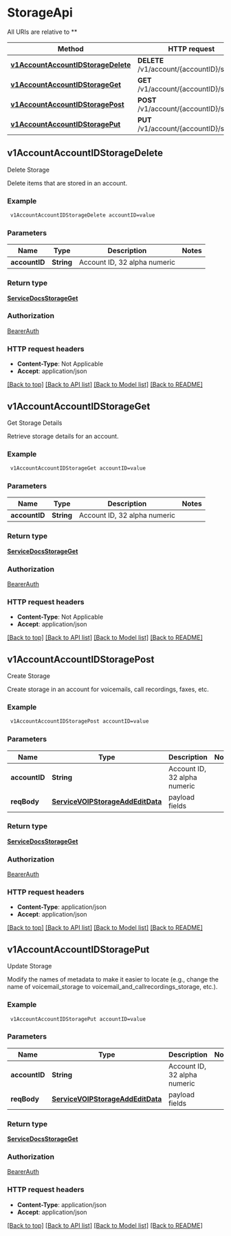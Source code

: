 # StorageApi

All URIs are relative to **

Method | HTTP request | Description
------------- | ------------- | -------------
[**v1AccountAccountIDStorageDelete**](StorageApi.md#v1AccountAccountIDStorageDelete) | **DELETE** /v1/account/{accountID}/storage | Delete Storage
[**v1AccountAccountIDStorageGet**](StorageApi.md#v1AccountAccountIDStorageGet) | **GET** /v1/account/{accountID}/storage | Get Storage Details
[**v1AccountAccountIDStoragePost**](StorageApi.md#v1AccountAccountIDStoragePost) | **POST** /v1/account/{accountID}/storage | Create Storage
[**v1AccountAccountIDStoragePut**](StorageApi.md#v1AccountAccountIDStoragePut) | **PUT** /v1/account/{accountID}/storage | Update Storage



## v1AccountAccountIDStorageDelete

Delete Storage

Delete items that are stored in an account.

### Example

```bash
 v1AccountAccountIDStorageDelete accountID=value
```

### Parameters


Name | Type | Description  | Notes
------------- | ------------- | ------------- | -------------
 **accountID** | **String** | Account ID, 32 alpha numeric |

### Return type

[**ServiceDocsStorageGet**](ServiceDocsStorageGet.md)

### Authorization

[BearerAuth](../README.md#BearerAuth)

### HTTP request headers

- **Content-Type**: Not Applicable
- **Accept**: application/json

[[Back to top]](#) [[Back to API list]](../README.md#documentation-for-api-endpoints) [[Back to Model list]](../README.md#documentation-for-models) [[Back to README]](../README.md)


## v1AccountAccountIDStorageGet

Get Storage Details

Retrieve storage details for an account.

### Example

```bash
 v1AccountAccountIDStorageGet accountID=value
```

### Parameters


Name | Type | Description  | Notes
------------- | ------------- | ------------- | -------------
 **accountID** | **String** | Account ID, 32 alpha numeric |

### Return type

[**ServiceDocsStorageGet**](ServiceDocsStorageGet.md)

### Authorization

[BearerAuth](../README.md#BearerAuth)

### HTTP request headers

- **Content-Type**: Not Applicable
- **Accept**: application/json

[[Back to top]](#) [[Back to API list]](../README.md#documentation-for-api-endpoints) [[Back to Model list]](../README.md#documentation-for-models) [[Back to README]](../README.md)


## v1AccountAccountIDStoragePost

Create Storage

Create storage in an account for voicemails, call recordings, faxes, etc.

### Example

```bash
 v1AccountAccountIDStoragePost accountID=value
```

### Parameters


Name | Type | Description  | Notes
------------- | ------------- | ------------- | -------------
 **accountID** | **String** | Account ID, 32 alpha numeric |
 **reqBody** | [**ServiceVOIPStorageAddEditData**](ServiceVOIPStorageAddEditData.md) | payload fields |

### Return type

[**ServiceDocsStorageGet**](ServiceDocsStorageGet.md)

### Authorization

[BearerAuth](../README.md#BearerAuth)

### HTTP request headers

- **Content-Type**: application/json
- **Accept**: application/json

[[Back to top]](#) [[Back to API list]](../README.md#documentation-for-api-endpoints) [[Back to Model list]](../README.md#documentation-for-models) [[Back to README]](../README.md)


## v1AccountAccountIDStoragePut

Update Storage

Modify the names of metadata to make it easier to locate (e.g., change the name of voicemail_storage to voicemail_and_callrecordings_storage, etc.).

### Example

```bash
 v1AccountAccountIDStoragePut accountID=value
```

### Parameters


Name | Type | Description  | Notes
------------- | ------------- | ------------- | -------------
 **accountID** | **String** | Account ID, 32 alpha numeric |
 **reqBody** | [**ServiceVOIPStorageAddEditData**](ServiceVOIPStorageAddEditData.md) | payload fields |

### Return type

[**ServiceDocsStorageGet**](ServiceDocsStorageGet.md)

### Authorization

[BearerAuth](../README.md#BearerAuth)

### HTTP request headers

- **Content-Type**: application/json
- **Accept**: application/json

[[Back to top]](#) [[Back to API list]](../README.md#documentation-for-api-endpoints) [[Back to Model list]](../README.md#documentation-for-models) [[Back to README]](../README.md)

